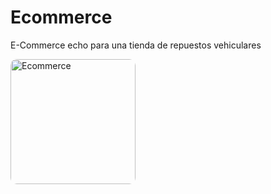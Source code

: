 # Ecommerce

E-Commerce echo para una tienda de repuestos vehiculares
<div align="start">
  <img src="https://github.com/user-attachments/assets/dd27ce6f-71a8-4f02-baf7-a887d266d5fa" alt="Ecommerce" width="200" style="border-radius: 10px;"/>
</div>
